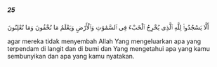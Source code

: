 ##### 25

<span class="ayah">أَلَّا يَسْجُدُوا۟ لِلَّهِ ٱلَّذِى يُخْرِجُ ٱلْخَبْءَ فِى ٱلسَّمَٰوَٰتِ وَٱلْأَرْضِ وَيَعْلَمُ مَا تُخْفُونَ وَمَا تُعْلِنُونَ</span>

<span class="ayah_translation">agar mereka tidak menyembah Allah Yang mengeluarkan apa yang terpendam di langit dan di bumi dan Yang mengetahui apa yang kamu sembunyikan dan apa yang kamu nyatakan.</span>
